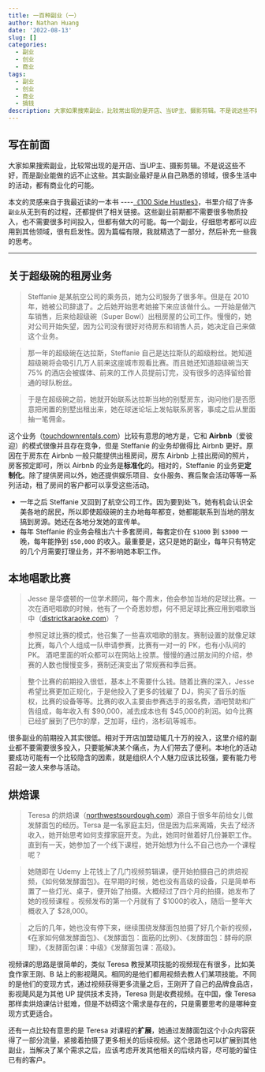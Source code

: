 ```yaml
---
title: 一百种副业（一）
author: Nathan Huang
date: '2022-08-13'
slug: []
categories:
  - 副业
  - 创业
  - 商业
tags:
  - 副业
  - 创业
  - 商业
  - 搞钱
description: 大家如果搜索副业，比较常出现的是开店、当UP主、摄影剪辑。不是说这些不好，而是副业能做的远不止这些。副业最好是从自己熟悉的领域，很多生活中的活动，都有商业化的可能。
---
```


 


## 写在前面

大家如果搜索副业，比较常出现的是开店、当UP主、摄影剪辑。不是说这些不好，而是副业能做的远不止这些。其实副业最好是从自己熟悉的领域，很多生活中的活动，都有商业化的可能。

本文的灵感来自于我最近读的一本书 ----[《100 Side Hustles》](https://book.douban.com/subject/34436039/)，书里介绍了许多`副业`从无到有的过程，还都提供了相关链接。这些副业前期都不需要很多物质投入，也不需要很多时间投入，但都有做大的可能。每一个副业，仔细思考都可以应用到其他领域，很有启发性。因为篇幅有限，我就精选了一部分，然后补充一些我的思考。

---

## 关于超级碗的租房业务

> Steffanie 是某航空公司的乘务员，她为公司服务了很多年。但是在 2010 年，她被公司辞退了。之后她开始思考她接下来应该做什么。一开始是做汽车销售，后来给超级碗（Super Bowl）出租房屋的公司工作。慢慢的，她对公司开始失望，因为公司没有很好对待房东和销售人员，她决定自己来做这个业务。
> 

> 那一年的超级碗在达拉斯，Steffanie 自己是达拉斯队的超级粉丝。她知道超级碗将会吸引几万人前来这座城市观看比赛。而且她还知道超级碗当天 75% 的酒店会被媒体、前来的工作人员提前订完，没有很多的选择留给普通的球队粉丝。
> 

> 于是在超级碗之前，她就开始联系达拉斯当地的别墅房东，询问他们是否愿意把闲置的别墅出租出来，她在球迷论坛上发帖联系房客，事成之后从里面抽一笔佣金。
> 

这个业务（[touchdownrentals.com](https://www.touchdownrentals.com/)）比较有意思的地方是，它和 **Airbnb**（爱彼迎）的模式很像并且存在竞争，但是 Steffanie 的业务却做得比 Airbnb 更好。原因在于房东在 Airbnb 一般只能提供出租房间，房东 Airbnb 上挂出房间的照片，房客预定即可，所以 Airbnb 的业务是**标准化**的。相对的，Steffanie 的业务更**定制化**。除了提供房间以外，她还提供娱乐项目、女仆服务、赛后聚会活动等等一系列活动，租了房间的客户都可以享受这些活动。

- 一年之后 Steffanie 又回到了航空公司工作。因为要到处飞，她有机会认识全美各地的居民，所以即使超级碗的主办地每年都变，她都能联系到当地的朋友搞到房源。她还在各地分发她的宣传单。
- 每年 Steffanie 的业务会租出六十多套房间，每套定价在 `$1000` 到 `$3000` 一晚，每年能挣到 `$50,000` 的收入。最重要是，这只是她的副业，每年只有特定的几个月需要打理业务，并不影响她本职工作。

## 本地唱歌比赛

> Jesse 是华盛顿的一位学术顾问，每个周末，他会参加当地的足球比赛。一次在酒吧唱歌的时候，他有了一个奇思妙想，何不把足球比赛应用到唱歌当中（[districtkaraoke.com](https://districtkaraoke.com/)）？
> 

> 参照足球比赛的模式，他召集了一些喜欢唱歌的朋友。赛制设置的就像足球比赛，每八个人组成一队申请参赛，比赛有一对一的 PK，也有小队间的 PK。 酒吧里面的听众都可以在网站上投票。慢慢的通过朋友间的介绍，参赛的人数也慢慢变多，赛制还演变出了常规赛和季后赛。
> 

> 整个比赛的前期投入很低，基本上不需要什么钱。随着比赛的深入，Jesse 希望比赛更加正规化，于是他投入了更多的钱雇了 DJ，购买了音乐的版权，比赛的设备等等。比赛的收入主要由参赛选手的报名费，酒吧赞助和广告组成，每年收入有 $90,000，减去成本也有 $45,000的利润。如今比赛已经扩展到了巴尔的摩，芝加哥，纽约，洛杉矶等城市。
> 

很多副业的前期投入其实很低。相对于开店加盟动辄几十万的投入，这里介绍的副业都不要需要很多投入，只要能解决某个痛点，为人们带去了便利。本地化的活动要成功可能有一个比较隐含的因素，就是组织人个人魅力应该比较强，要有能力号召起一波人来参与活动。

## 烘焙课

> Teresa 的烘焙课（[northwestsourdough.com](https://northwestsourdough.com/)）源自于很多年前给女儿做发酵面包的经历。Tersa 是一名家庭主妇，但是因为后来离婚，失去了经济收入，她开始思考如何支撑家庭开支。为此，她同时做着好几份兼职工作。直到有一天，她参加了一个线下课程，她开始想为什么不自己也办一个课程呢？
> 

> 她随即在 Udemy 上花钱上了几门视频剪辑课，便开始拍摄自己的烘焙视频，《如何做发酵面包》。在早期的时候，她也没有高级的设备，只是简单布置了一些灯光、桌子，便开始了拍摄。大概经过了四个月的拍摄，她发布了她的视频课程 。视频发布的第一个月就有了 $1000的收入，随后一整年大概收入了 $28,000。
> 

> 之后的几年，她也没有停下来，继续围绕发酵面包拍摄了好几个新的视频，《在家如何做发酵面包》、《发酵面包：面筋的比例》、《发酵面包：酵母的原理》，《发酵面包课：中级》《发酵面包课：高级》。
> 

视频课的思路是很简单的，类似 Teresa 教授某项技能的视频现在有很多，比如美食作家王刚、B 站上的影视飓风。相同的是他们都用视频去教人们某项技能。不同的是他们的变现方式，通过视频获得更多流量之后，王刚开了自己的品牌食品店，影视飓风是为其他 UP 提供技术支持，Teresa 则是收费视频。在中国，像 Teresa 那样卖烘焙课估计挺难，但是不妨碍这个需求是存在的，只是需要思考的是哪种变现方式更适合。

还有一点比较有意思的是 Teresa 对课程的**扩展**，她通过发酵面包这个小众内容获得了一部分流量，紧接着拍摄了更多相关的后续视频。这个思路也可以扩展到其他副业，当解决了某个需求之后，应该考虑开发其他相关的后续内容，尽可能的留住已有的客户。